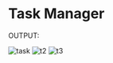 # Task Manager

OUTPUT:


![task](https://github.com/user-attachments/assets/36bdbb94-2d0a-4e2a-852b-58ed71caa580)
![t2](https://github.com/user-attachments/assets/d2669ab3-fc7c-4760-be7c-0a60b9acab6b)
![t3](https://github.com/user-attachments/assets/00d502ff-612d-44f2-b779-8bb9be4d65a2)
